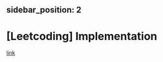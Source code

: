 ## sidebar_position: 2

# [Leetcoding] Implementation

[link](https://github.com/0529bill/Data-Structure-and-Algos)
